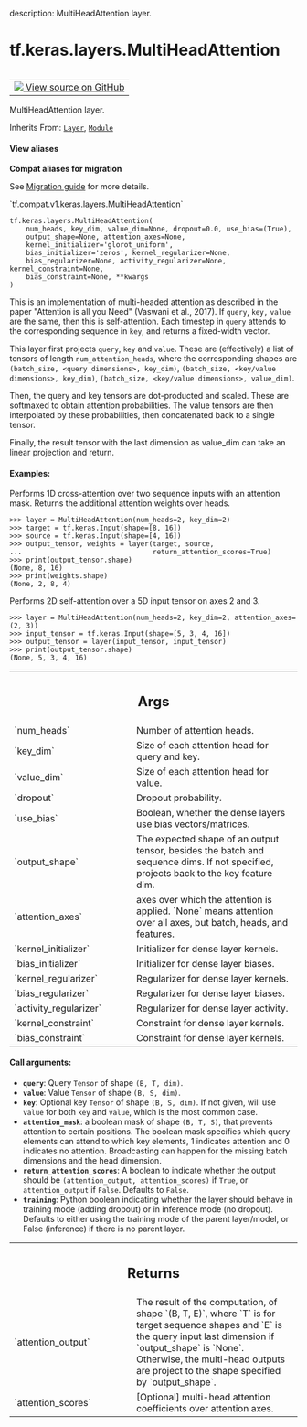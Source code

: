 description: MultiHeadAttention layer.

<div itemscope itemtype="http://developers.google.com/ReferenceObject">
<meta itemprop="name" content="tf.keras.layers.MultiHeadAttention" />
<meta itemprop="path" content="Stable" />
<meta itemprop="property" content="__init__"/>
<meta itemprop="property" content="__new__"/>
</div>

# tf.keras.layers.MultiHeadAttention

<!-- Insert buttons and diff -->

<table class="tfo-notebook-buttons tfo-api nocontent" align="left">
<td>
  <a target="_blank" href="https://github.com/keras-team/keras/tree/v2.7.0/keras/layers/multi_head_attention.py#L122-L509">
    <img src="https://www.tensorflow.org/images/GitHub-Mark-32px.png" />
    View source on GitHub
  </a>
</td>
</table>



MultiHeadAttention layer.

Inherits From: [`Layer`](../../../tf/keras/layers/Layer.md), [`Module`](../../../tf/Module.md)

<section class="expandable">
  <h4 class="showalways">View aliases</h4>
  <p>
<b>Compat aliases for migration</b>
<p>See
<a href="https://www.tensorflow.org/guide/migrate">Migration guide</a> for
more details.</p>
<p>`tf.compat.v1.keras.layers.MultiHeadAttention`</p>
</p>
</section>

<pre class="devsite-click-to-copy prettyprint lang-py tfo-signature-link">
<code>tf.keras.layers.MultiHeadAttention(
    num_heads, key_dim, value_dim=None, dropout=0.0, use_bias=(True),
    output_shape=None, attention_axes=None,
    kernel_initializer=&#x27;glorot_uniform&#x27;,
    bias_initializer=&#x27;zeros&#x27;, kernel_regularizer=None,
    bias_regularizer=None, activity_regularizer=None, kernel_constraint=None,
    bias_constraint=None, **kwargs
)
</code></pre>



<!-- Placeholder for "Used in" -->

This is an implementation of multi-headed attention as described in the paper
"Attention is all you Need" (Vaswani et al., 2017).
If `query`, `key,` `value` are the same, then
this is self-attention. Each timestep in `query` attends to the
corresponding sequence in `key`, and returns a fixed-width vector.

This layer first projects `query`, `key` and `value`. These are
(effectively) a list of tensors of length `num_attention_heads`, where the
corresponding shapes are `(batch_size, <query dimensions>, key_dim)`,
`(batch_size, <key/value dimensions>, key_dim)`,
`(batch_size, <key/value dimensions>, value_dim)`.

Then, the query and key tensors are dot-producted and scaled. These are
softmaxed to obtain attention probabilities. The value tensors are then
interpolated by these probabilities, then concatenated back to a single
tensor.

Finally, the result tensor with the last dimension as value_dim can take an
linear projection and return.

#### Examples:



Performs 1D cross-attention over two sequence inputs with an attention mask.
Returns the additional attention weights over heads.

```
>>> layer = MultiHeadAttention(num_heads=2, key_dim=2)
>>> target = tf.keras.Input(shape=[8, 16])
>>> source = tf.keras.Input(shape=[4, 16])
>>> output_tensor, weights = layer(target, source,
...                                return_attention_scores=True)
>>> print(output_tensor.shape)
(None, 8, 16)
>>> print(weights.shape)
(None, 2, 8, 4)
```

Performs 2D self-attention over a 5D input tensor on axes 2 and 3.

```
>>> layer = MultiHeadAttention(num_heads=2, key_dim=2, attention_axes=(2, 3))
>>> input_tensor = tf.keras.Input(shape=[5, 3, 4, 16])
>>> output_tensor = layer(input_tensor, input_tensor)
>>> print(output_tensor.shape)
(None, 5, 3, 4, 16)
```

<!-- Tabular view -->
 <table class="responsive fixed orange">
<colgroup><col width="214px"><col></colgroup>
<tr><th colspan="2"><h2 class="add-link">Args</h2></th></tr>

<tr>
<td>
`num_heads`
</td>
<td>
Number of attention heads.
</td>
</tr><tr>
<td>
`key_dim`
</td>
<td>
Size of each attention head for query and key.
</td>
</tr><tr>
<td>
`value_dim`
</td>
<td>
Size of each attention head for value.
</td>
</tr><tr>
<td>
`dropout`
</td>
<td>
Dropout probability.
</td>
</tr><tr>
<td>
`use_bias`
</td>
<td>
Boolean, whether the dense layers use bias vectors/matrices.
</td>
</tr><tr>
<td>
`output_shape`
</td>
<td>
The expected shape of an output tensor, besides the batch and
sequence dims. If not specified, projects back to the key feature dim.
</td>
</tr><tr>
<td>
`attention_axes`
</td>
<td>
axes over which the attention is applied. `None` means
attention over all axes, but batch, heads, and features.
</td>
</tr><tr>
<td>
`kernel_initializer`
</td>
<td>
Initializer for dense layer kernels.
</td>
</tr><tr>
<td>
`bias_initializer`
</td>
<td>
Initializer for dense layer biases.
</td>
</tr><tr>
<td>
`kernel_regularizer`
</td>
<td>
Regularizer for dense layer kernels.
</td>
</tr><tr>
<td>
`bias_regularizer`
</td>
<td>
Regularizer for dense layer biases.
</td>
</tr><tr>
<td>
`activity_regularizer`
</td>
<td>
Regularizer for dense layer activity.
</td>
</tr><tr>
<td>
`kernel_constraint`
</td>
<td>
Constraint for dense layer kernels.
</td>
</tr><tr>
<td>
`bias_constraint`
</td>
<td>
Constraint for dense layer kernels.
</td>
</tr>
</table>



#### Call arguments:


* <b>`query`</b>: Query `Tensor` of shape `(B, T, dim)`.
* <b>`value`</b>: Value `Tensor` of shape `(B, S, dim)`.
* <b>`key`</b>: Optional key `Tensor` of shape `(B, S, dim)`. If not given, will use
  `value` for both `key` and `value`, which is the most common case.
* <b>`attention_mask`</b>: a boolean mask of shape `(B, T, S)`, that prevents
  attention to certain positions. The boolean mask specifies which query
  elements can attend to which key elements, 1 indicates attention and 0
  indicates no attention. Broadcasting can happen for the missing batch
  dimensions and the head dimension.
* <b>`return_attention_scores`</b>: A boolean to indicate whether the output should
  be `(attention_output, attention_scores)` if `True`, or `attention_output`
  if `False`. Defaults to `False`.
* <b>`training`</b>: Python boolean indicating whether the layer should behave in
  training mode (adding dropout) or in inference mode (no dropout).
  Defaults to either using the training mode of the parent layer/model,
  or False (inference) if there is no parent layer.


<!-- Tabular view -->
 <table class="responsive fixed orange">
<colgroup><col width="214px"><col></colgroup>
<tr><th colspan="2"><h2 class="add-link">Returns</h2></th></tr>

<tr>
<td>
`attention_output`
</td>
<td>
The result of the computation, of shape `(B, T, E)`,
where `T` is for target sequence shapes and `E` is the query input last
dimension if `output_shape` is `None`. Otherwise, the multi-head outputs
are project to the shape specified by `output_shape`.
</td>
</tr><tr>
<td>
`attention_scores`
</td>
<td>
[Optional] multi-head attention coefficients over
attention axes.
</td>
</tr>
</table>



